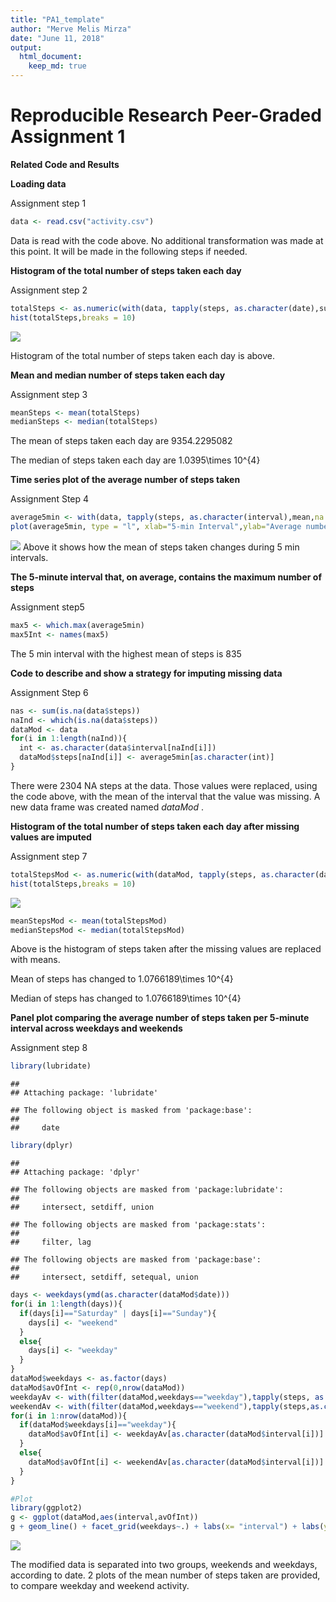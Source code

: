 ```yaml
---
title: "PA1_template"
author: "Merve Melis Mirza"
date: "June 11, 2018"
output: 
  html_document:
    keep_md: true
---
```



Reproducible Research Peer-Graded Assignment 1
================================================

**Related Code and Results**

**Loading data**

Assignment step 1


```r
data <- read.csv("activity.csv")
```

Data is read with the code above. No additional transformation was made at this point.
It will be made in the following steps if needed.



**Histogram of the total number of steps taken each day**

Assignment step 2


```r
totalSteps <- as.numeric(with(data, tapply(steps, as.character(date),sum,na.rm=TRUE)))
hist(totalSteps,breaks = 10)
```

![](PA1_template_files/figure-html/2.histogram-1.png)<!-- -->

Histogram of the total number of steps taken each day is above.



**Mean and median number of steps taken each day**

Assignment step 3


```r
meanSteps <- mean(totalSteps)
medianSteps <- median(totalSteps)
```
The mean of steps taken each day are 9354.2295082

The median of steps taken each day are 1.0395\times 10^{4}



**Time series plot of the average number of steps taken**

Assignment Step 4


```r
average5min <- with(data, tapply(steps, as.character(interval),mean,na.rm=TRUE))
plot(average5min, type = "l", xlab="5-min Interval",ylab="Average number of Steps")
```

![](PA1_template_files/figure-html/4.timeseriesplot-1.png)<!-- -->
Above it shows how the mean of steps taken changes during 5 min intervals.


**The 5-minute interval that, on average, contains the maximum number of steps**

Assignment step5


```r
max5 <- which.max(average5min)
max5Int <- names(max5)
```

The 5 min interval with the highest mean of steps is  835


**Code to describe and show a strategy for imputing missing data**

Assignment Step 6


```r
nas <- sum(is.na(data$steps))
naInd <- which(is.na(data$steps))
dataMod <- data
for(i in 1:length(naInd)){
  int <- as.character(data$interval[naInd[i]])
  dataMod$steps[naInd[i]] <- average5min[as.character(int)]
}
```

There were 2304 NA steps at the data. Those values were replaced, using the code above, with the mean of the interval that the value was missing. A new data frame was created named *dataMod* .


**Histogram of the total number of steps taken each day after missing values are imputed**

Assignment step 7

```r
totalStepsMod <- as.numeric(with(dataMod, tapply(steps, as.character(date),sum)))
hist(totalSteps,breaks = 10)
```

![](PA1_template_files/figure-html/7.histogram-1.png)<!-- -->

```r
meanStepsMod <- mean(totalStepsMod)
medianStepsMod <- median(totalStepsMod)
```

Above is the histogram of steps taken after the missing values are replaced with means.

Mean of steps has changed to 1.0766189\times 10^{4}

Median of steps has changed to 1.0766189\times 10^{4}


**Panel plot comparing the average number of steps taken per 5-minute interval across weekdays and weekends**

Assignment step 8

```r
library(lubridate)
```

```
## 
## Attaching package: 'lubridate'
```

```
## The following object is masked from 'package:base':
## 
##     date
```

```r
library(dplyr)
```

```
## 
## Attaching package: 'dplyr'
```

```
## The following objects are masked from 'package:lubridate':
## 
##     intersect, setdiff, union
```

```
## The following objects are masked from 'package:stats':
## 
##     filter, lag
```

```
## The following objects are masked from 'package:base':
## 
##     intersect, setdiff, setequal, union
```

```r
days <- weekdays(ymd(as.character(dataMod$date)))
for(i in 1:length(days)){
  if(days[i]=="Saturday" | days[i]=="Sunday"){
    days[i] <- "weekend"
  }
  else{
    days[i] <- "weekday"
  }
}
dataMod$weekdays <- as.factor(days)
dataMod$avOfInt <- rep(0,nrow(dataMod))
weekdayAv <- with(filter(dataMod,weekdays=="weekday"),tapply(steps, as.character(interval),mean))
weekendAv <- with(filter(dataMod,weekdays=="weekend"),tapply(steps,as.character(interval),mean))
for(i in 1:nrow(dataMod)){
  if(dataMod$weekdays[i]=="weekday"){
    dataMod$avOfInt[i] <- weekdayAv[as.character(dataMod$interval[i])]
  }
  else{
    dataMod$avOfInt[i] <- weekendAv[as.character(dataMod$interval[i])]
  }
}

#Plot
library(ggplot2)
g <- ggplot(dataMod,aes(interval,avOfInt))
g + geom_line() + facet_grid(weekdays~.) + labs(x= "interval") + labs(y="Number of Steps")
```

![](PA1_template_files/figure-html/8.weekdays-1.png)<!-- -->

The modified data is separated into two groups, weekends and weekdays, according to date.
2 plots of the mean number of steps taken are provided, to compare weekday and weekend activity. 




